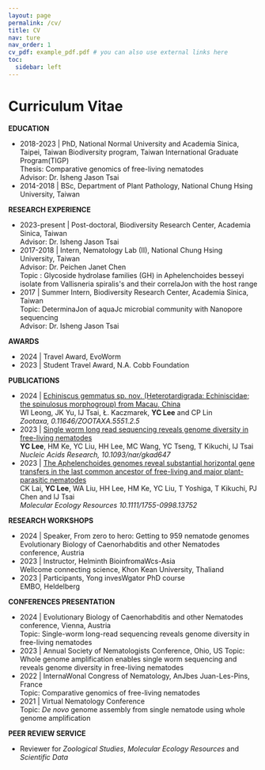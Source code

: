 ```yaml
---
layout: page
permalink: /cv/
title: CV
nav: ture
nav_order: 1
cv_pdf: example_pdf.pdf # you can also use external links here
toc:
  sidebar: left
---
```


# Curriculum Vitae

**EDUCATION**
* 2018-2023 | PhD, National Normal University and Academia Sinica, Taipei, Taiwan Biodiversity program, Taiwan International Graduate Program(TIGP)<br />
  Thesis: Comparative genomics of free-living nematodes<br />
  Advisor: Dr. Isheng Jason Tsai
* 2014-2018 | BSc, Department of Plant Pathology, National Chung Hsing University, Taiwan

**RESEARCH EXPERIENCE**
* 2023-present | Post-doctoral, Biodiversity Research Center, Academia Sinica, Taiwan<br /> 
  Advisor: Dr. Isheng Jason Tsai<br /> 
* 2017-2018 | Intern, Nematology Lab (II), National Chung Hsing University, Taiwan<br /> 
  Advisor: Dr. Peichen Janet Chen<br /> 
  Topic : Glycoside hydrolase families (GH) in Aphelenchoides besseyi isolate from Vallisneria spiralis's and their correlaJon with the host
  range
* 2017 | Summer Intern, Biodiversity Research Center, Academia Sinica, Taiwan<br /> 
  Topic: DeterminaJon of aquaJc microbial community with Nanopore sequencing<br /> 
  Advisor: Dr. Isheng Jason Tsai

**AWARDS**
* 2024 | Travel Award, EvoWorm
* 2023 | Student Travel Award, N.A. Cobb Foundation

**PUBLICATIONS**
* 2024 | [Echiniscus gemmatus sp. nov. (Heterotardigrada: Echiniscidae; the spinulosus morphogroup) from Macau, China](https://mapress.com/zt/article/view/zootaxa.5551.2.5)<br /> 
  WI Leong, JK Yu, IJ Tsai, Ł. Kaczmarek, **YC Lee** and CP Lin<br /> 
  *Zootaxa, 0.11646/ZOOTAXA.5551.2.5*
* 2023 | [Single worm long read sequencing reveals genome diversity in free-living nematodes](https://academic.oup.com/nar/article/51/15/8035/7234520)<br /> 
  **YC Lee**, HM Ke, YC Liu, HH Lee, MC Wang, YC Tseng, T Kikuchi, IJ Tsai<br /> 
  *Nucleic Acids Research, 10.1093/nar/gkad647*
* 2023 | [The Aphelenchoides genomes reveal substantial horizontal gene transfers in the last common ancestor of free-living and major plant-parasitic nematodes](https://onlinelibrary.wiley.com/doi/full/10.1111/1755-0998.13752)<br /> 
  CK Lai, **YC Lee**, WA Liu, HH Lee, HM Ke, YC Liu, T Yoshiga, T Kikuchi, PJ Chen and IJ Tsai<br /> 
  *Molecular Ecology Resources 10.1111/1755-0998.13752*

**RESEARCH WORKSHOPS**
* 2024 | Speaker, From zero to hero: Getting to 959 nematode genomes<br />
  Evolutionary Biology of Caenorhabditis and other Nematodes conference, Austria
* 2023 | Instructor, Helminth BioinfromaWcs-Asia<br /> 
  Wellcome connecting science, Khon Kean University, Thaliand
* 2023 | Participants, Yong invesWgator PhD course<br /> 
  EMBO, Heldelberg

**CONFERENCES PRESENTATION**
* 2024 | Evolutionary Biology of Caenorhabditis and other Nematodes conference, Vienna, Austria<br /> 
  Topic: Single-worm long-read sequencing reveals genome diversity in free-living nematodes<br /> 
* 2023 | Annual Society of Nematologists Conference, Ohio, US
  Topic: Whole genome amplification enables single worm sequencing and reveals genome diversity in free-living nematodes<br /> 
* 2022 | InternaWonal Congress of Nematology, AnJbes Juan-Les-Pins, France<br /> 
  Topic: Comparative genomics of free-living nematodes
* 2021 | Virtual Nematology Conference<br /> 
  Topic: *De novo* genome assembly from single nematode using whole genome amplification

**PEER REVIEW SERVICE**
* Reviewer for *Zoological Studies*, *Molecular Ecology Resources* and *Scientific Data*



 


